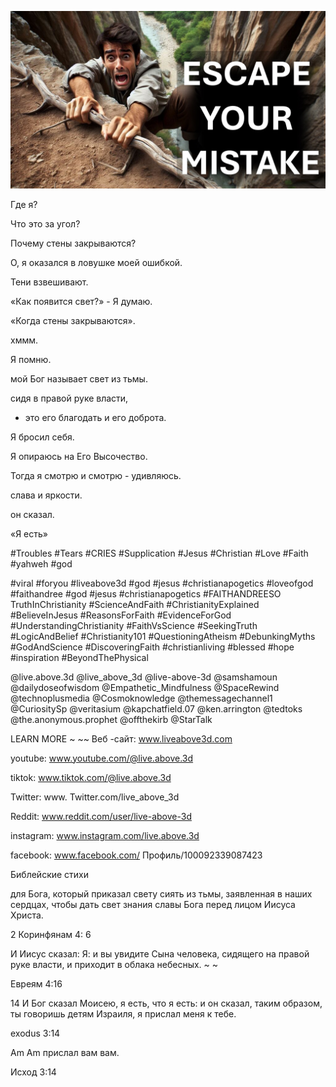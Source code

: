 ![Video cover image](../cover.jpeg "cover-photo")

Где я?

Что это за угол?

Почему стены закрываются?

О, я оказался в ловушке моей ошибкой.

Тени взвешивают.

«Как появится свет?» - Я думаю.

«Когда стены закрываются».

хммм.

Я помню.

мой Бог называет свет из тьмы.

сидя в правой руке власти,

- это его благодать и его доброта.

Я бросил себя.

Я опираюсь на Его Высочество.

Тогда я смотрю и смотрю - удивляюсь.

слава и яркости.

он сказал.

«Я есть»


#Troubles #Tears #CRIES #Supplication #Jesus #Christian #Love #Faith #yahweh #god

#viral #foryou #liveabove3d #god #jesus #christianapogetics #loveofgod #faithandree #god #jesus #christianapogetics #FAITHANDREESO TruthInChristianity #ScienceAndFaith #ChristianityExplained #BelieveInJesus #ReasonsForFaith #EvidenceForGod #UnderstandingChristianity #FaithVsScience #SeekingTruth #LogicAndBelief #Christianity101 #QuestioningAtheism #DebunkingMyths #GodAndScience #DiscoveringFaith #christianliving #blessed #hope #inspiration #BeyondThePhysical

@live.above.3d @live_above_3d @live-above-3d @samshamoun @dailydoseofwisdom @Empathetic_Mindfulness @SpaceRewind @technoplusmedia @Cosmoknowledge @themessagechannel1 @CuriositySp @veritasium @kapchatfield.07 @ken.arrington @tedtoks @the.anonymous.prophet @offthekirb @StarTalk


LEARN MORE ~ ~~ Веб -сайт: www.liveabove3d.com

youtube: www.youtube.com/@live.above.3d

tiktok: www.tiktok.com/@live.above.3d

Twitter: www. Twitter.com/live_above_3d

Reddit: www.reddit.com/user/live-above-3d

instagram: www.instagram.com/live.above.3d

facebook: www.facebook.com/ Профиль/100092339087423

Библейские стихи


для Бога, который приказал свету сиять из тьмы, заявленная в наших сердцах, чтобы дать свет знания славы Бога перед лицом Иисуса Христа.

2 Коринфянам 4: 6

И Иисус сказал: Я: и вы увидите Сына человека, сидящего на правой руке власти, и приходит в облака небесных. ~ ~

Евреям 4:16

14 И Бог сказал Моисею, я есть, что я есть: и он сказал, таким образом, ты говоришь детям Израиля, я прислал меня к тебе.

exodus 3:14

Am Am ​​прислал вам вам.

Исход 3:14

